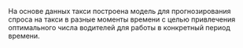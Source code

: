 На основе данных такси построена модель для прогнозирования спроса на такси в разные моменты времени с целью привлечения оптимального числа водителей для работы в конкретный период времени.
